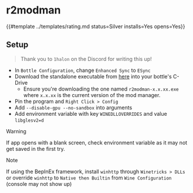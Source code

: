 # r2modman

{{#template ../templates/rating.md status=Silver installs=Yes opens=Yes}}

## Setup

> Thank you to `1halon` on the Discord for writing this up!

- In `Bottle Configuration`, change `Enhanced Sync` to `ESync`
- Download the standalone executable from [here](https://github.com/ebkr/r2modmanPlus/releases/latest) into your bottle's C-Drive
  - Ensure you're downloading the one named `r2modman-x.x.xx.exe` where `x.x.xx` is the current version of the mod manager.
- Pin the program and `Right Click > Config`
- Add `--disable-gpu --no-sandbox` into arguments
- Add environment variable with key `WINEDLLOVERRIDES` and value `libglesv2=d`
> [!WARNING]
> If app opens with a blank screen, check environment variable as it may not get saved in the first try.

> [!NOTE]
> If using the BepInEx framework, install `winhttp` through `Winetricks > DLLs` or override `winhttp` to `Native then Builtin` from `Wine Configuration` (console may not show up)
